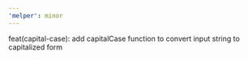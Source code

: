 ```yaml
---
'melper': minor
---
```


feat(capital-case): add capitalCase function to convert input string to capitalized form
